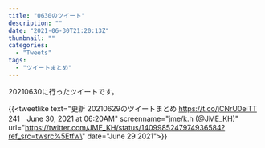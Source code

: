 ```yaml
---
title: "0630のツイート"
description: ""
date: "2021-06-30T21:20:13Z"
thumbnail: ""
categories:
  - "Tweets"
tags:
  - "ツイートまとめ"
---
```

20210630に行ったツイートです。
<!--more-->
{{<tweetlike text=\"更新 20210629のツイートまとめ https://t.co/jCNrU0eiTT 241　June 30, 2021 at 06:20AM\" screenname=\"jme/k.h (@JME_KH)\" url=\"https://twitter.com/JME_KH/status/1409985247974936584?ref_src=twsrc%5Etfw\" date=\"June 29 2021\">}}

